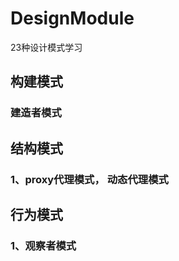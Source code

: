 # DesignModule
23种设计模式学习

## 构建模式
### 建造者模式



## 结构模式 
### 1、proxy代理模式， 动态代理模式


## 行为模式
### 1、观察者模式
